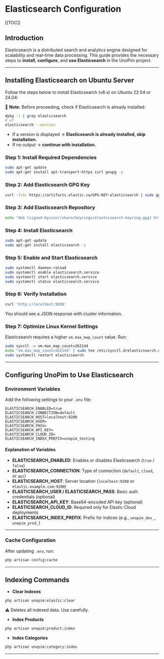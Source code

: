 
# Elasticsearch Configuration

[[TOC]]

## Introduction
Elasticsearch is a distributed search and analytics engine designed for scalability and real-time data processing.
This guide provides the necessary steps to **install**, **configure**, and **use Elasticsearch** in the UnoPim project.

---

##  Installing Elasticsearch on Ubuntu Server

Follow the steps below to install Elasticsearch (v8.x) on Ubuntu 22.04 or 24.04:

🔎 **Note:**
Before proceeding, check if Elasticsearch is already installed:

```bash
dpkg -l | grep elasticsearch
# or
elasticsearch --version
```

* If a version is displayed → **Elasticsearch is already installed, skip installation.**
* If no output → **continue with installation.**


### Step 1: Install Required Dependencies

```bash
sudo apt-get update
sudo apt-get install apt-transport-https curl gnupg -y
```

### Step 2: Add Elasticsearch GPG Key

```bash
curl -fsSL https://artifacts.elastic.co/GPG-KEY-elasticsearch | sudo gpg --dearmor -o /usr/share/keyrings/elasticsearch-keyring.gpg
```

### Step 3: Add Elasticsearch Repository

```bash
echo "deb [signed-by=/usr/share/keyrings/elasticsearch-keyring.gpg] https://artifacts.elastic.co/packages/8.x/apt stable main" | sudo tee /etc/apt/sources.list.d/elastic-8.x.list
```

### Step 4: Install Elasticsearch

```bash
sudo apt-get update
sudo apt-get install elasticsearch -y
```

### Step 5: Enable and Start Elasticsearch

```bash
sudo systemctl daemon-reload
sudo systemctl enable elasticsearch.service
sudo systemctl start elasticsearch.service
sudo systemctl status elasticsearch.service
```

### Step 6: Verify Installation

```bash
curl 'http://localhost:9200'
```

You should see a JSON response with cluster information.

### Step 7: Optimize Linux Kernel Settings

Elasticsearch requires a higher `vm.max_map_count` value. Run:

```bash
sudo sysctl -w vm.max_map_count=262144
echo "vm.max_map_count=262144" | sudo tee /etc/sysctl.d/elasticsearch.conf
sudo systemctl restart elasticsearch
```

---

##  Configuring UnoPim to Use Elasticsearch

### Environment Variables

Add the following settings to your `.env` file:

```env
ELASTICSEARCH_ENABLED=true
ELASTICSEARCH_CONNECTION=default
ELASTICSEARCH_HOST=localhost:9200
ELASTICSEARCH_USER=
ELASTICSEARCH_PASS=
ELASTICSEARCH_API_KEY=
ELASTICSEARCH_CLOUD_ID=
ELASTICSEARCH_INDEX_PREFIX=unopim_testing
```

#### Explanation of Variables

* **ELASTICSEARCH\_ENABLED**: Enables or disables Elasticsearch (`true` / `false`)
* **ELASTICSEARCH\_CONNECTION**: Type of connection (`default`, `cloud`, or `api`)
* **ELASTICSEARCH\_HOST**: Server location (`localhost:9200` or `elastic.example.com:9200`)
* **ELASTICSEARCH\_USER / ELASTICSEARCH\_PASS**: Basic auth credentials (optional)
* **ELASTICSEARCH\_API\_KEY**: Base64-encoded API key (optional)
* **ELASTICSEARCH\_CLOUD\_ID**: Required only for Elastic Cloud deployments
* **ELASTICSEARCH\_INDEX\_PREFIX**: Prefix for indices (e.g., `unopim_dev_`, `unopim_prod_`)

---

### Cache Configuration

After updating `.env`, run:

```bash
php artisan config:cache
```

---

##  Indexing Commands

* **Clear Indexes**

```bash
php artisan unopim:elastic:clear
```

⚠️ Deletes all indexed data. Use carefully.

* **Index Products**

```bash
php artisan unopim:product:index
```

* **Index Categories**

```bash
php artisan unopim:category:index
```

---